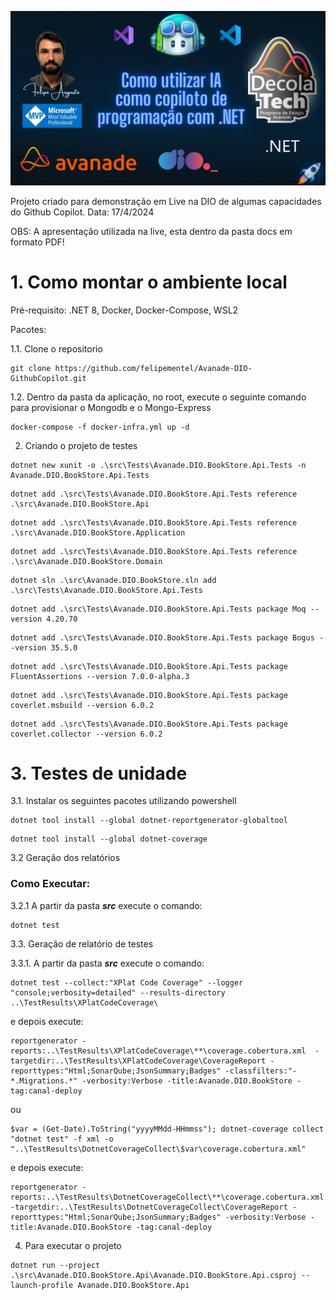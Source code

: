 ![ArrayAllocation](./docs/Avanade-DIO-GithubCopilot.png?raw=true)

Projeto criado para demonstração em Live na DIO de algumas capacidades do Github Copilot.
Data: 17/4/2024

OBS: A apresentação utilizada na live, esta dentro da pasta docs em formato PDF! 

# 1. Como montar o ambiente local

Pré-requisito: .NET 8, Docker, Docker-Compose, WSL2

Pacotes:

1.1. Clone o repositorio

```
git clone https://github.com/felipementel/Avanade-DIO-GithubCopilot.git
```

1.2. Dentro da pasta da aplicação, no root, execute o seguinte comando para provisionar o Mongodb e o Mongo-Express

```
docker-compose -f docker-infra.yml up -d
```

2. Criando o projeto de testes
```
dotnet new xunit -o .\src\Tests\Avanade.DIO.BookStore.Api.Tests -n Avanade.DIO.BookStore.Api.Tests
```
```
dotnet add .\src\Tests\Avanade.DIO.BookStore.Api.Tests reference .\src\Avanade.DIO.BookStore.Api
```
```
dotnet add .\src\Tests\Avanade.DIO.BookStore.Api.Tests reference .\src\Avanade.DIO.BookStore.Application
```
```
dotnet add .\src\Tests\Avanade.DIO.BookStore.Api.Tests reference .\src\Avanade.DIO.BookStore.Domain
```
```
dotnet sln .\src\Avanade.DIO.BookStore.sln add .\src\Tests\Avanade.DIO.BookStore.Api.Tests
```
```
dotnet add .\src\Tests\Avanade.DIO.BookStore.Api.Tests package Moq --version 4.20.70
```
```
dotnet add .\src\Tests\Avanade.DIO.BookStore.Api.Tests package Bogus --version 35.5.0
```
```
dotnet add .\src\Tests\Avanade.DIO.BookStore.Api.Tests package FluentAssertions --version 7.0.0-alpha.3
```
```
dotnet add .\src\Tests\Avanade.DIO.BookStore.Api.Tests package coverlet.msbuild --version 6.0.2
```
```
dotnet add .\src\Tests\Avanade.DIO.BookStore.Api.Tests package coverlet.collector --version 6.0.2
```

# 3. Testes de unidade

3.1. Instalar os seguintes pacotes utilizando powershell

```
dotnet tool install --global dotnet-reportgenerator-globaltool
```

```
dotnet tool install --global dotnet-coverage
```

3.2 Geração dos relatórios

### Como Executar:
   3.2.1 A partir da pasta **_src_** execute o comando:

```
dotnet test
```

3.3. Geração de relatório de testes

   3.3.1. A partir da pasta **_src_** execute o comando:

```
dotnet test --collect:"XPlat Code Coverage" --logger "console;verbosity=detailed" --results-directory ..\TestResults\XPlatCodeCoverage\
```

e depois execute:

```
reportgenerator -reports:..\TestResults\XPlatCodeCoverage\**\coverage.cobertura.xml  -targetdir:..\TestResults\XPlatCodeCoverage\CoverageReport -reporttypes:"Html;SonarQube;JsonSummary;Badges" -classfilters:"-*.Migrations.*" -verbosity:Verbose -title:Avanade.DIO.BookStore -tag:canal-deploy
```

ou

```
$var = (Get-Date).ToString("yyyyMMdd-HHmmss"); dotnet-coverage collect "dotnet test" -f xml -o "..\TestResults\DotnetCoverageCollect\$var\coverage.cobertura.xml"
```

e depois execute:

```
reportgenerator -reports:..\TestResults\DotnetCoverageCollect\**\coverage.cobertura.xml  -targetdir:..\TestResults\DotnetCoverageCollect\CoverageReport -reporttypes:"Html;SonarQube;JsonSummary;Badges" -verbosity:Verbose -title:Avanade.DIO.BookStore -tag:canal-deploy
```

4. Para executar o projeto

```
dotnet run --project .\src\Avanade.DIO.BookStore.Api\Avanade.DIO.BookStore.Api.csproj --launch-profile Avanade.DIO.BookStore.Api
```
